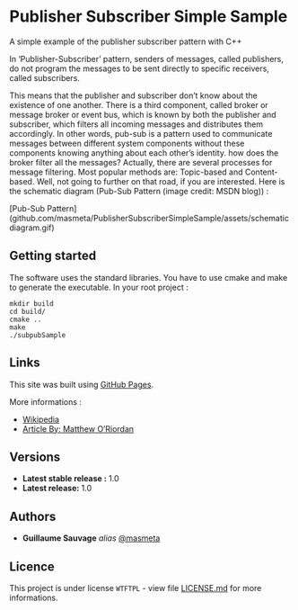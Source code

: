 # Publisher Subscriber Simple Sample
A simple example of the publisher subscriber pattern with C++


In ‘Publisher-Subscriber’ pattern, senders of messages, called publishers, do not program the messages to be sent directly to specific receivers, called subscribers.

This means that the publisher and subscriber don’t know about the existence of one another. There is a third component, called broker or message broker or event bus, which is known by both the publisher and subscriber, which filters all incoming messages and distributes them accordingly. In other words, pub-sub is a pattern used to communicate messages between different system components without these components knowing anything about each other’s identity. how does the broker filter all the messages? Actually, there are several processes for message filtering. Most popular methods are: Topic-based and Content-based. Well, not going to further on that road, if you are interested. Here is the schematic diagram  (Pub-Sub Pattern (image credit: MSDN blog)) :

[Pub-Sub Pattern](github.com/masmeta/PublisherSubscriberSimpleSample/assets/schematic diagram.gif)

## Getting started

The software uses the standard libraries. You have to use cmake and make to generate the executable.
In your root project :
```
mkdir build
cd build/
cmake ..
make
./subpubSample
```
## Links 

This site was built using [GitHub Pages](https://pages.github.com/).

More informations : 
* [Wikipedia](https://fr.wikipedia.org/wiki/Publish-subscribe)
* [Article By: Matthew O’Riordan](https://www.ably.io/topic/pub-sub)

## Versions

* **Latest stable release :** 1.0
* **Latest release:** 1.0

## Authors

* **Guillaume Sauvage** _alias_ [@masmeta](https://https://github.com/masmeta)

## Licence

This project is under license ``WTFTPL`` - view file [LICENSE.md](LICENSE.md) for more informations.
